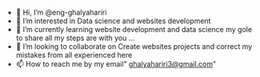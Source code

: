- 👋 Hi, I’m @eng-ghalyahariri
- 👀 I’m interested in  Data science and  websites development
- 🌱 I’m currently learning website development and data science my gole to share all my steps are with you ...
- 💞️ I’m looking to collaborate on Create websites projects and correct my mistakes from all experienced here
- 📫 How to reach me by my email" ghalyahariri3@gmail.com"

<!---
eng-ghalyahariri/eng-ghalyahariri is a ✨ special ✨ repository because its `README.md` (this file) appears on your GitHub profile.
You can click the Preview link to take a look at your changes.
--->
